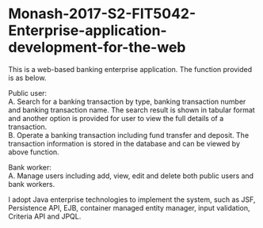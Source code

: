 # Monash-2017-S2-FIT5042-Enterprise-application-development-for-the-web
This is a web-based banking enterprise application. The function provided is as below.

Public user: </br>
A. Search for a banking transaction by type, banking transaction number and banking
transaction name. The search result is shown in tabular format and another option is
provided for user to view the full details of a transaction. </br>
B. Operate a banking transaction including fund transfer and deposit. The transaction
information is stored in the database and can be viewed by above function.

Bank worker:  </br>
A. Manage users including add, view, edit and delete both public users and bank
workers.

I adopt Java enterprise technologies to implement the system, such as JSF, Persistence
API, EJB, container managed entity manager, input validation, Criteria API and JPQL.
